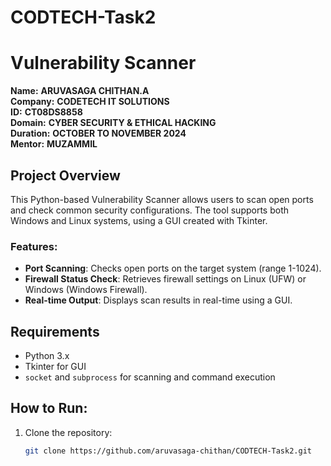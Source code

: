 # CODTECH-Task2
# Vulnerability Scanner

**Name:** **ARUVASAGA CHITHAN.A**  
**Company:** **CODETECH IT SOLUTIONS**  
**ID:** **CT08DS8858**  
**Domain:** **CYBER SECURITY & ETHICAL HACKING**  
**Duration:** **OCTOBER TO NOVEMBER 2024**  
**Mentor:** **MUZAMMIL**  

## Project Overview
This Python-based Vulnerability Scanner allows users to scan open ports and check common security configurations. The tool supports both Windows and Linux systems, using a GUI created with Tkinter.

### Features:
- **Port Scanning**: Checks open ports on the target system (range 1-1024).
- **Firewall Status Check**: Retrieves firewall settings on Linux (UFW) or Windows (Windows Firewall).
- **Real-time Output**: Displays scan results in real-time using a GUI.

## Requirements
- Python 3.x
- Tkinter for GUI
- `socket` and `subprocess` for scanning and command execution

## How to Run:
1. Clone the repository:  
   ```bash
   git clone https://github.com/aruvasaga-chithan/CODTECH-Task2.git
